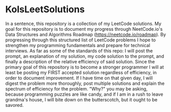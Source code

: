 # KolsLeetSolutions
In a sentence, this repository is a collection of my LeetCode solutions. My goal for this repository is to document my progress through NeetCode.io's Data Structures and Algorithms Roadmap (https://neetcode.io/roadmap). By progressing through this structured list of LeetCode problems I hope to strengthen my programming fundamentals and prepare for technical interviews. As far as some of the standards of this repo: I will post the prompt, an explanation of my solution, my code solution to the prompt, and finally a description of the relative efficiency of said solution. Since the primary goal of this repository is to become a stronger programmer I will at least be posting my FIRST accepted solution regardless of efficiency, in order to document improvement. If I have time on that given day, I will digest the problem more thoroughly, post multiple solutions and explain the spectrum of efficiency for the problem. "Why?" you may be asking, because programming puzzles are like candy, and if I am in a rush to leave grandma's house, I will bite down on the butterscotch, but it ought to be savored.
